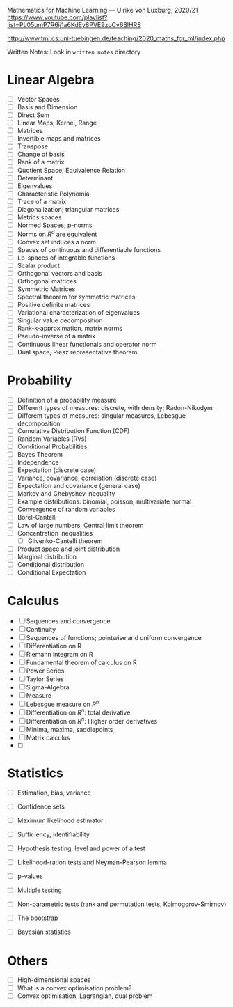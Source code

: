 Mathematics for Machine Learning — Ulrike von Luxburg, 2020/21
https://www.youtube.com/playlist?list=PL05umP7R6ij1a6KdEy8PVE9zoCv6SlHRS

http://www.tml.cs.uni-tuebingen.de/teaching/2020_maths_for_ml/index.php

Written Notes: Look in `written notes` directory

# Linear Algebra

* [ ] Vector Spaces
* [ ] Basis and Dimension
* [ ] Direct Sum
* [ ] Linear Maps, Kernel, Range
* [ ] Matrices
* [ ] Invertible maps and matrices
* [ ] Transpose
* [ ] Change of basis
* [ ] Rank of a matrix
* [ ] Quotient Space; Equivalence Relation
* [ ] Determinant
* [ ] Eigenvalues
* [ ] Characteristic Polynomial
* [ ] Trace of a matrix
* [ ] Diagonalization; triangular matrices
* [ ] Metrics spaces
* [ ] Normed Spaces; p-norms
* [ ] Norms on $R^d$ are equivalent
* [ ] Convex set induces a norm
* [ ] Spaces of continuous and differentiable functions
* [ ] Lp-spaces of integrable functions
* [ ] Scalar product
* [ ] Orthogonal vectors and basis
* [ ] Orthogonal matrices
* [ ] Symmetric Matrices
* [ ] Spectral theorem for symmetric matrices
* [ ] Positive definite matrices
* [ ] Variational characterization of eigenvalues
* [ ] Singular value decomposition
* [ ] Rank-k-approximation, matrix norms
* [ ] Pseudo-inverse of a matrix
* [ ] Continuous linear functionals and operator norm
* [ ] Dual space, Riesz representative theorem

# Probability

* [ ] Definition of a probability measure
* [ ] Different types of measures: discrete, with density; Radon-Nikodym
* [ ] Different types of measures: singular measures, Lebesgue decomposition
* [ ] Cumulative Distribution Function (CDF)
* [ ] Random Variables (RVs)
* [ ] Conditional Probabilities
* [ ] Bayes Theorem
* [ ] Independence
* [ ] Expectation (discrete case)
* [ ] Variance, covariance, correlation (discrete case)
* [ ] Expectation and covariance (general case)
* [ ] Markov and Chebyshev inequality
* [ ] Example distributions: binomial, poisson, multivariate normal
* [ ] Convergence of random variables
* [ ] Borel-Cantelli
* [ ] Law of large numbers, Central limit theorem
* [ ] Concentration inequalities
	* [ ] Glivenko-Cantelli theorem
* [ ] Product space and joint distribution
* [ ] Marginal distribution
* [ ] Conditional distribution
* [ ] Conditional Expectation

# Calculus

* [ ] Sequences and convergence
* [ ] Continuity
* [ ] Sequences of functions; pointwise and uniform convergence
* [ ] Differentiation on R
* [ ] Riemann integram on R
* [ ] Fundamental theorem of calculus on R
* [ ] Power Series
* [ ] Taylor Series
* [ ] Sigma-Algebra
* [ ] Measure
* [ ] Lebesgue measure on $R^n$
* [ ] Differentiation on $R^n$: total derivative
* [ ] Differentiation on $R^n$: Higher order derivatives
* [ ] Minima, maxima, saddlepoints
* [ ] Matrix calculus
* [ ] 

# Statistics

* [ ] Estimation, bias, variance
* [ ] Confidence sets
* [ ] Maximum likelihood estimator
* [ ] Sufficiency, identifiability
* [ ] Hypothesis testing, level and power of a test
* [ ] Likelihood-ration tests and Neyman-Pearson lemma
* [ ] p-values
* [ ] Multiple testing
* [ ] Non-parametric tests (rank and permutation tests, Kolmogorov-Smirnov)
* [ ] The bootstrap
* [ ] Bayesian statistics


# Others
* [ ] High-dimensional spaces
* [ ] What is a convex optimisation problem?
* [ ] Convex optimisation, Lagrangian, dual problem